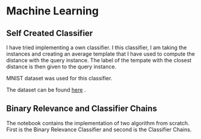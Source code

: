 # Machine Learning 
## Self Created Classifier

I have tried implementing a own classifier. I this classifier, I am taking the instances and creating an average template that I have used to compute the distance with the query instance. The label of the tempate with the closest distance is then given to the query instance. 

MNIST dataset was used for this classifier.

The dataset can be found [here](https://www.kaggle.com/zalando-research/fashionmnist) .

## Binary Relevance and Classifier Chains

The notebook contains the implementation of two algorithm from scratch. First is the Binary Relevance Classifier and second is the Classifier Chains. 


